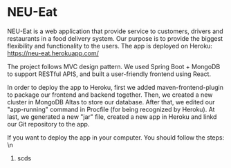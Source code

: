 # NEU-Eat
NEU-Eat is a web application that provide service to customers, drivers and restaurants in a food delivery system.
Our purpose is to provide the biggest flexibility and functionality to the users.
The app is deployed on Heroku: https://neu-eat.herokuapp.com/

The project follows MVC design pattern. We used Spring Boot + MongoDB to support RESTful APIS, and built a user-friendly frontend using React.

In order to deploy the app to Heroku, first we added maven-frontend-plugin to package our frontend and backend together. Then, we created a new cluster in MongoDB Altas to store our database. After that, we edited our "app-running" command in Procfile (for being recognized by Heroku). At last, we generated a new "jar" file,  created a new app in Heroku and linkd our Git repository to the app.


If you want to deploy the app in your computer. You should follow the steps: \n
1. scds
